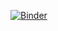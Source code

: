 [![Binder](https://mybinder.org/badge_logo.svg)](https://mybinder.org/v2/gh/emilroz/Kc-srDQKYNeUQtzDoO7kDwnU6Nsu/master)

